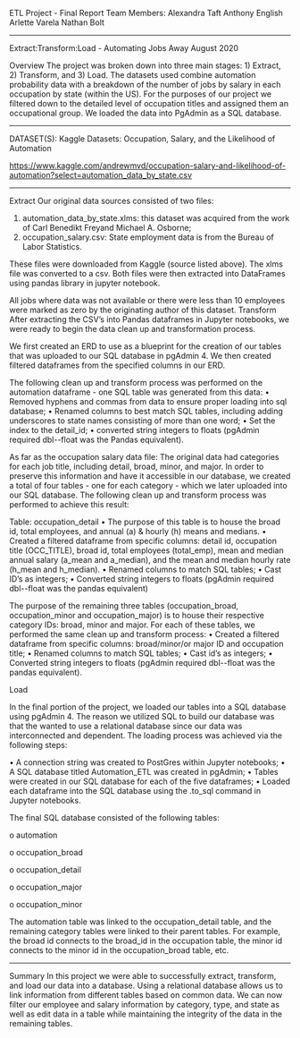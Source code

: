ETL Project - Final Report
Team Members: 
Alexandra Taft
Anthony English
Arlette Varela
Nathan Bolt

________________________________________

Extract:Transform:Load - Automating Jobs Away
August 2020


 
Overview
The project was broken down into three main stages: 1) Extract, 2) Transform, and 3) Load.
The datasets used combine automation probability data with a breakdown of the number of jobs by salary in  each occupation by state (within the US). For the purposes of our project we filtered down to the detailed level of occupation titles and assigned them an occupational group. We loaded the data into PgAdmin as a SQL database. 





________________________________________
DATASET(S):
Kaggle Datasets: Occupation, Salary, and the Likelihood of Automation


https://www.kaggle.com/andrewmvd/occupation-salary-and-likelihood-of-automation?select=automation_data_by_state.csv

________________________________________

Extract
Our original data sources consisted of two files: 


1.	automation_data_by_state.xlms: this dataset was acquired from the work of Carl Benedikt Freyand Michael A. Osborne; 
2.	occupation_salary.csv: State employment data is from the Bureau of Labor Statistics. 


These files were downloaded from Kaggle (source listed above). The xlms file was converted to a csv.  Both files were then extracted into DataFrames using pandas library in jupyter notebook.


All jobs where data was not available or there were less than 10 employees were marked as zero by the originating author of this dataset.
Transform
After extracting the CSV’s into Pandas dataframes in Jupyter notebooks, we were ready to begin the data clean up and transformation process. 


We first created an ERD to use as a blueprint for the creation of our tables that was uploaded to our SQL database in pgAdmin 4. We then created filtered dataframes from the specified columns in our ERD.


The following clean up and transform process was performed on the automation dataframe - one SQL table was generated from this data:
•	Removed hyphens and commas from data to ensure proper loading into sql database;
•	Renamed columns to best match SQL tables, including adding underscores to state names consisting of more than one word;
•	Set the index to the detail_id;
•	converted string integers to floats (pgAdmin required dbl--float was the Pandas equivalent).


As far as the occupation salary data file: The original data had categories for each job title, including detail, broad, minor, and major. In order to preserve this information and have it accessible in our database, we created a total of four tables - one for each category - which we later uploaded into our SQL database. The following clean up and transform process was performed to achieve this result:


Table: occupation_detail
•	The purpose of this table is to house the broad id, total employees,  and annual (a) & hourly (h) means and medians.
•	Created a filtered dataframe from specific columns: detail id, occupation title (OCC_TITLE), broad id, total employees (total_emp), mean and median annual salary (a_mean and a_median), and the mean and median hourly rate (h_mean and h_median). 
•	Renamed columns to match SQL tables;
•	Cast ID’s as integers;
•	Converted string integers to floats (pgAdmin required dbl--float was the pandas equivalent)


The purpose of the remaining three tables (occupation_broad, occupation_minor and occupation_major) is to house their respective category IDs: broad, minor and major. For each of these tables, we performed the same clean up and transform process:
•	Created a filtered dataframe from specific columns: broad/minor/or major ID and occupation title;
•	Renamed columns to match SQL tables;
•	Cast id’s as integers;
•	Converted string integers to floats (pgAdmin required dbl--float was the pandas equivalent).










Load 

In the final portion of the project, we loaded our tables into a SQL database using pgAdmin 4. The reason we utilized SQL to build our database was that the wanted to use a relational database since our data was interconnected and dependent. The loading process was achieved via the following steps:


•	A connection string was created  to PostGres within Jupyter notebooks;
•	A SQL database titled Automation_ETL was created in pgAdmin;
•	Tables were created in our SQL database for each of the five dataframes;
•	Loaded each dataframe into the SQL database using the .to_sql command in Jupyter notebooks.


The final SQL database consisted of the following tables:

o	automation

o	occupation_broad

o	occupation_detail

o	occupation_major

o	occupation_minor


The automation table was linked to the occupation_detail table, and the remaining category tables were linked to their parent tables. For example, the broad id connects to the broad_id in the occupation table, the minor id connects to the minor id in the occupation_broad table, etc. 


 
________________________________________
Summary
In this project we were able to successfully extract, transform, and load our data into a database. Using a relational database allows us to link information from different tables based on common data. We can now filter our employee and salary information by category, type, and state as well as edit data in a table while maintaining the integrity of the data in the remaining tables.






